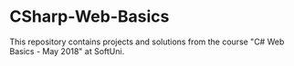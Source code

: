 # CSharp-Web-Basics
This repository contains projects and solutions from the course "C# Web Basics - May 2018" at SoftUni.

